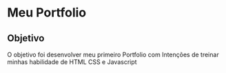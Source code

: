 <h1>
    <span> Meu Portfolio </span>
</h1>

## Objetivo
O objetivo foi desenvolver meu primeiro Portfolio com Intenções de treinar minhas habilidade de HTML CSS e Javascript
